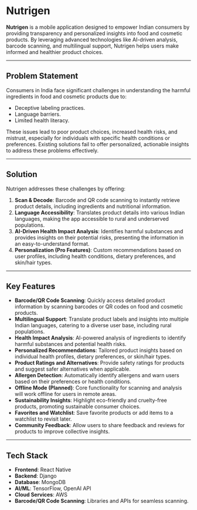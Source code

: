 # **Nutrigen**

**Nutrigen** is a mobile application designed to empower Indian consumers by providing transparency and personalized insights into food and cosmetic products. By leveraging advanced technologies like AI-driven analysis, barcode scanning, and multilingual support, Nutrigen helps users make informed and healthier product choices.

---

## **Problem Statement**

Consumers in India face significant challenges in understanding the harmful ingredients in food and cosmetic products due to:
- Deceptive labeling practices.
- Language barriers.
- Limited health literacy.

These issues lead to poor product choices, increased health risks, and mistrust, especially for individuals with specific health conditions or preferences. Existing solutions fail to offer personalized, actionable insights to address these problems effectively.

---

## **Solution**

Nutrigen addresses these challenges by offering:
1. **Scan & Decode**: Barcode and QR code scanning to instantly retrieve product details, including ingredients and nutritional information.
2. **Language Accessibility**: Translates product details into various Indian languages, making the app accessible to rural and underserved populations.
3. **AI-Driven Health Impact Analysis**: Identifies harmful substances and provides insights on their potential risks, presenting the information in an easy-to-understand format.
4. **Personalization (Pro Features)**: Custom recommendations based on user profiles, including health conditions, dietary preferences, and skin/hair types.

---

## **Key Features**

- **Barcode/QR Code Scanning**: Quickly access detailed product information by scanning barcodes or QR codes on food and cosmetic products.
- **Multilingual Support**: Translate product labels and insights into multiple Indian languages, catering to a diverse user base, including rural populations.
- **Health Impact Analysis**: AI-powered analysis of ingredients to identify harmful substances and potential health risks.
- **Personalized Recommendations**: Tailored product insights based on individual health profiles, dietary preferences, or skin/hair types.
- **Product Ratings and Alternatives**: Provide safety ratings for products and suggest safer alternatives when applicable.
- **Allergen Detection**: Automatically identify allergens and warn users based on their preferences or health conditions.
- **Offline Mode (Planned)**: Core functionality for scanning and analysis will work offline for users in remote areas.
- **Sustainability Insights**: Highlight eco-friendly and cruelty-free products, promoting sustainable consumer choices.
- **Favorites and Watchlist**: Save favorite products or add items to a watchlist to revisit later.
- **Community Feedback**: Allow users to share feedback and reviews for products to improve collective insights.

---

## **Tech Stack**

- **Frontend**: React Native
- **Backend**: Django
- **Database**: MongoDB
- **AI/ML**: TensorFlow, OpenAI API
- **Cloud Services**: AWS
- **Barcode/QR Code Scanning**: Libraries and APIs for seamless scanning.

